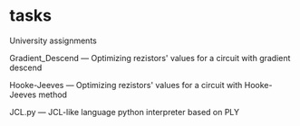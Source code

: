 # tasks
University assignments

Gradient_Descend — Optimizing rezistors' values for a circuit with gradient descend

Hooke-Jeeves — Optimizing rezistors' values for a circuit with Hooke-Jeeves method

JCL.py — JCL-like language python interpreter based on PLY
